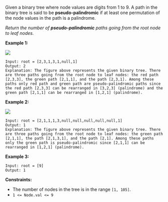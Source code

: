 Given a binary tree where node values are digits from 1 to 9. A path in the
binary tree is said to be **pseudo-palindromic** if at least one permutation
of the node values in the path is a palindrome.

_Return the number of **pseudo-palindromic** paths going from the root node to
leaf nodes._



**Example 1:**

![](https://assets.leetcode.com/uploads/2020/05/06/palindromic_paths_1.png)

    
    
    Input: root = [2,3,1,3,1,null,1]
    Output: 2 
    Explanation: The figure above represents the given binary tree. There are three paths going from the root node to leaf nodes: the red path [2,3,3], the green path [2,1,1], and the path [2,3,1]. Among these paths only red path and green path are pseudo-palindromic paths since the red path [2,3,3] can be rearranged in [3,2,3] (palindrome) and the green path [2,1,1] can be rearranged in [1,2,1] (palindrome).
    

**Example 2:**

**![](https://assets.leetcode.com/uploads/2020/05/07/palindromic_paths_2.png)**

    
    
    Input: root = [2,1,1,1,3,null,null,null,null,null,1]
    Output: 1 
    Explanation: The figure above represents the given binary tree. There are three paths going from the root node to leaf nodes: the green path [2,1,1], the path [2,1,3,1], and the path [2,1]. Among these paths only the green path is pseudo-palindromic since [2,1,1] can be rearranged in [1,2,1] (palindrome).
    

**Example 3:**

    
    
    Input: root = [9]
    Output: 1
    



**Constraints:**

  * The number of nodes in the tree is in the range `[1, 105]`.
  * `1 <= Node.val <= 9`


